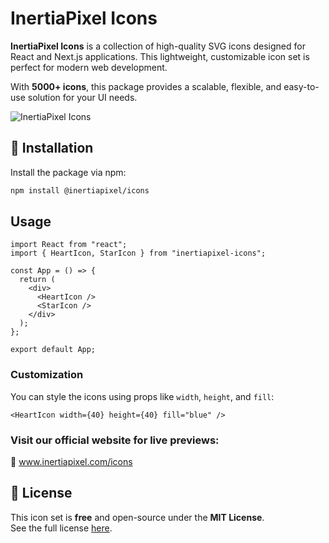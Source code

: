 # InertiaPixel Icons

**InertiaPixel Icons** is a collection of high-quality SVG icons designed for React and Next.js applications. This lightweight, customizable icon set is perfect for modern web development.

With **5000+ icons**, this package provides a scalable, flexible, and easy-to-use solution for your UI needs.

![InertiaPixel Icons](https://www.inertiapixel.com/images/logo-min.svg)

## 🚀 Installation

Install the package via npm:

```sh
npm install @inertiapixel/icons
```

## Usage

```tsx
import React from "react";
import { HeartIcon, StarIcon } from "inertiapixel-icons";

const App = () => {
  return (
    <div>
      <HeartIcon />
      <StarIcon />
    </div>
  );
};

export default App;
```

### Customization

You can style the icons using props like `width`, `height`, and `fill`:

```tsx
<HeartIcon width={40} height={40} fill="blue" />
```

### Visit our official website for live previews:
🔗 www.inertiapixel.com/icons

## 📄 License

This icon set is **free** and open-source under the **MIT License**.  
See the full license [here](https://github.com/mdasiff/inertiapixel-icons/blob/main/LICENSE).